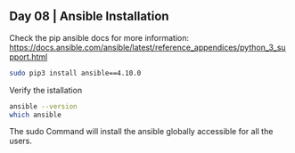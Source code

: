 ## Day 08 | Ansible Installation

Check the pip ansible docs for more information:
https://docs.ansible.com/ansible/latest/reference_appendices/python_3_support.html

```bash
sudo pip3 install ansible==4.10.0
```

Verify the istallation

```bash
ansible --version
which ansible

```

The sudo Command will install the ansible globally accessible for all the users.
